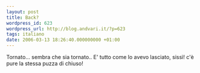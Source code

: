 ```yaml
---
layout: post
title: Back?
wordpress_id: 623
wordpress_url: http://blog.andvari.it/?p=623
tags: italiano
date: 2006-03-13 18:26:40.000000000 +01:00
---
```


Tornato... sembra che sia tornato.. E' tutto come lo avevo lasciato, sissì! c'è pure la stessa puzza di chiuso!
